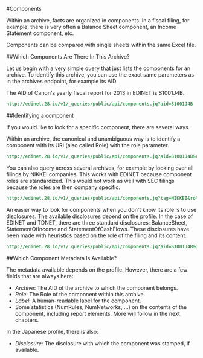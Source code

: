 #Components

Within an archive, facts are organized in components. In a fiscal filing, for example, there is very often a Balance Sheet component, an Income Statement component, etc.

Components can be compared with single sheets within the same Excel file.

##Which Components Are There In This Archive?

Let us begin with a very simple query that just lists the components for an archive. To identify this archive, you can use the exact same parameters as in the archives endpoint, for example its AID.

The AID of Canon's yearly fiscal report for 2013 in EDINET is S1001J4B.

```REST
http://edinet.28.io/v1/_queries/public/api/components.jq?aid=S1001J4B
```

##Identifying a component

If you would like to look for a specific component, there are several ways.

Within an archive, the canonical and unambiguous way is to identify a component with its URI (also called Role) with the role parameter.

```REST
http://edinet.28.io/v1/_queries/public/api/components.jq?aid=S1001J4B&role=http://disclosure.edinet-fsa.go.jp/role/jppfs/rol_StatementOfIncome
```

You can also query across several archives, for example by looking over all filings by NIKKEI companies. This works with EDINET because component roles are standardized. This would not work as well with SEC filings because the roles are then company specific.

```REST
http://edinet.28.io/v1/_queries/public/api/components.jq?tag=NIKKEI&role=http://disclosure.edinet-fsa.go.jp/role/jppfs/rol_StatementOfIncome
```

An easier way to look for components when you don't know its role is to use disclosures. The available disclosures depend on the profile. In the case of EDINET and TDNET, there are three standard disclosures: BalanceSheet, StatementOfIncome and StatementOfCashFlows. These disclosures have been made with heuristics based on the role of the filing and its content.

```REST
http://edinet.28.io/v1/_queries/public/api/components.jq?aid=S1001J4B&disclosure=BalanceSheet
```

##Which Component Metadata Is Available?

The metadata available depends on the profile. However, there are a few fields that are always here:

- *Archive*: The AID of the archive to which the component belongs.
- *Role*: The Role of the component within this archive.
- *Label*: A human-readable label for the component.
- Some statistics (NumRules, NumNetworks, ...) on the contents of the component, including report elements. More will follow in the next chapters.

In the Japanese profile, there is also:
- *Disclosure*: The disclosure with which the component was stamped, if available.
